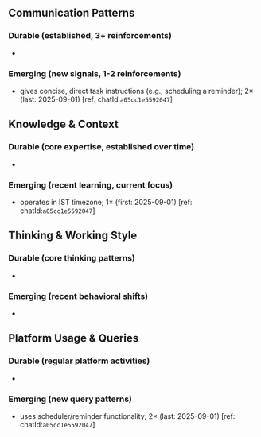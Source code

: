 ## Communication Patterns
### Durable (established, 3+ reinforcements)
- 

### Emerging (new signals, 1-2 reinforcements)
- gives concise, direct task instructions (e.g., scheduling a reminder); 2× (last: 2025-09-01) [ref: chatId:`a05cc1e5592047`]

## Knowledge & Context
### Durable (core expertise, established over time)
- 

### Emerging (recent learning, current focus)
- operates in IST timezone; 1× (first: 2025-09-01) [ref: chatId:`a05cc1e5592047`]

## Thinking & Working Style
### Durable (core thinking patterns)
- 

### Emerging (recent behavioral shifts)
- 

## Platform Usage & Queries
### Durable (regular platform activities)
- 

### Emerging (new query patterns)
- uses scheduler/reminder functionality; 2× (last: 2025-09-01) [ref: chatId:`a05cc1e5592047`]